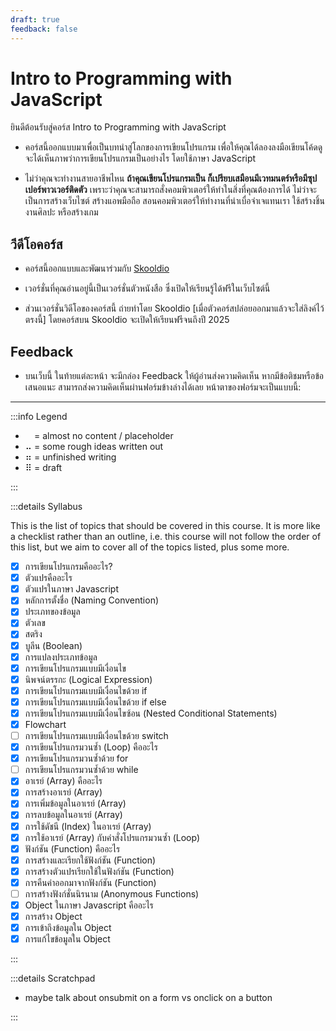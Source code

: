 ```yaml
---
draft: true
feedback: false
---
```


<script setup>
  import FeedbackForm from '../.vitepress/theme/FeedbackForm.vue'
</script>

# Intro to Programming with JavaScript

ยินดีต้อนรับสู่คอร์ส Intro to Programming with JavaScript

- คอร์สนี้ออกแบบมาเพื่อเป็นบทนำสู่โลกของการเขียนโปรแกรม
  เพื่อให้คุณได้ลองลงมือเขียนโค้ดดู จะได้เห็นภาพว่าการเขียนโปรแกรมเป็นอย่างไร
  โดยใช้ภาษา JavaScript

- ไม่ว่าคุณจะทำงานสายอาชีพไหน **ถ้าคุณเขียนโปรแกรมเป็น ก็เปรียบเสมือนมีเวทมนตร์หรือมีซุปเปอร์พาวเวอร์ติดตัว**
  เพราะว่าคุณจะสามารถสั่งคอมพิวเตอร์ให้ทำในสิ่งที่คุณต้องการได้
  ไม่ว่าจะเป็นการสร้างเว็บไซต์ สร้างแอพมือถือ สอนคอมพิวเตอร์ให้ทำงานที่น่าเบื่อจำเจแทนเรา ใช้สร้างชิ้นงานศิลปะ หรือสร้างเกม

## วีดีโอคอร์ส

- คอร์สนี้ออกแบบและพัฒนาร่วมกับ [Skooldio](https://www.skooldio.com/)

- เวอร์ชั่นที่คุณอ่านอยู่นี้เป็นเวอร์ชั่นตัวหนังสือ ซึ่งเปิดให้เรียนรู้ได้ฟรีในเว็บไซต์นี้

- ส่วนเวอร์ชั่นวิดีโอของคอร์สนี้ ถ่ายทำโดย Skooldio
  [เมื่อตัวคอร์สปล่อยออกมาแล้วจะใส่ลิงค์ไว้ตรงนี้]
  โดยคอร์สบน Skooldio จะเปิดให้เรียนฟรีจนถึงปี 2025

## Feedback

- บนเว็บนี้ ในท้ายแต่ละหน้า จะมีกล่อง Feedback ให้ผู้อ่านส่งความคิดเห็น
  หากมีข้อติชมหรือข้อเสนอแนะ สามารถส่งความคิดเห็นผ่านฟอร์มข้างล่างได้เลย หน้าตาของฟอร์มจะเป็นแบบนี้:

  <FeedbackForm />

---

:::info Legend

- ⠀ = almost no content / placeholder
- ⠤ = some rough ideas written out
- ⠶ = unfinished writing
- ⠿ = draft

:::

:::details Syllabus

This is the list of topics that should be covered in this course. It is more like a checklist rather than an outline, i.e. this course will not follow the order of this list, but we aim to cover all of the topics listed, plus some more.

- [x] การเขียนโปรแกรมคืออะไร?
- [x] ตัวแปรคืออะไร
- [x] ตัวแปรในภาษา Javascript
- [x] หลักการตั้งชื่อ (Naming Convention)
- [x] ประเภทของข้อมูล
- [x] ตัวเลข
- [x] สตริง
- [x] บูลีน (Boolean)
- [x] การแปลงประเภทข้อมูล
- [x] การเขียนโปรแกรมแบบมีเงื่อนไข
- [x] นิพจน์ตรรกะ (Logical Expression)
- [x] การเขียนโปรแกรมแบบมีเงื่อนไขด้วย if
- [x] การเขียนโปรแกรมแบบมีเงื่อนไขด้วย if else
- [x] การเขียนโปรแกรมแบบมีเงื่อนไขซ้อน (Nested Conditional Statements)
- [x] Flowchart
- [ ] การเขียนโปรแกรมแบบมีเงื่อนไขด้วย switch
- [x] การเขียนโปรแกรมวนซ้ำ (Loop) คืออะไร
- [x] การเขียนโปรแกรมวนซ้ำด้วย for
- [ ] การเขียนโปรแกรมวนซ้ำด้วย while
- [x] อาเรย์ (Array) คืออะไร
- [x] การสร้างอาเรย์ (Array)
- [x] การเพิ่มข้อมูลในอาเรย์ (Array)
- [x] การลบข้อมูลในอาเรย์ (Array)
- [x] การใช้ดัชนี (Index) ในอาเรย์ (Array)
- [x] การใช้อาเรย์ (Array) กับคำสั่งโปรแกรมวนซ้ำ (Loop)
- [x] ฟังก์ชัน (Function) คืออะไร
- [x] การสร้างและเรียกใช้ฟังก์ชัน (Function)
- [x] การสร้างตัวแปรเรียกใช้ในฟังก์ชัน (Function)
- [x] การคืนค่าออกมาจากฟังก์ชัน (Function)
- [ ] การสร้างฟังก์ชั่นนิรนาม (Anonymous Functions)
- [x] Object ในภาษา Javascript คืออะไร
- [x] การสร้าง Object
- [x] การเข้าถึงข้อมูลใน Object
- [x] การแก้ไขข้อมูลใน Object

:::

:::details Scratchpad

- maybe talk about onsubmit on a form vs onclick on a button

:::

